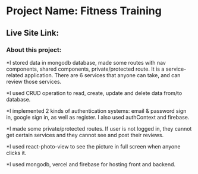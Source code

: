 # Project Name: Fitness Training #

## Live Site Link: ##

### About this project: ###

*I stored data in mongodb database, made some routes with nav components, shared components, private/protected route. It is a service-related application. There are 6 services that anyone can take, and can review those services. 

*I used CRUD operation to read, create, update and delete data from/to database. 

*I implemented 2 kinds of authentication systems: email & password sign in, google sign in, as well as register. I also used authContext and firebase.

*I made some private/protected routes. If user is not logged in, they cannot get certain services and they cannot see and post their reviews.

*I used react-photo-view to see the picture in full screen when anyone clicks it.

*I used mongodb, vercel and firebase for hosting front and backend. 
